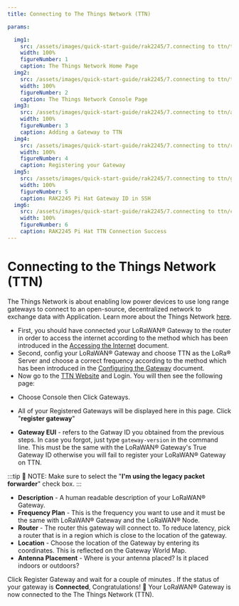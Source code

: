```yaml
---
title: Connecting to The Things Network (TTN)

params:

  img1:
    src: /assets/images/quick-start-guide/rak2245/7.connecting to ttn/ttn_home_page.jpg
    width: 100%
    figureNumber: 1
    caption: The Things Network Home Page
  img2:
    src: /assets/images/quick-start-guide/rak2245/7.connecting to ttn/ttn_console.png
    width: 100%
    figureNumber: 2
    caption: The Things Network Console Page
  img3:
    src: /assets/images/quick-start-guide/rak2245/7.connecting to ttn/adding_gateway.png
    width: 100%
    figureNumber: 3
    caption: Adding a Gateway to TTN
  img4:
    src: /assets/images/quick-start-guide/rak2245/7.connecting to ttn/register_gateway.png
    width: 100%
    figureNumber: 4
    caption: Registering your Gateway
  img5:
    src: /assets/images/quick-start-guide/rak2245/7.connecting to ttn/gateway_id.png
    width: 100%
    figureNumber: 5
    caption: RAK2245 Pi Hat Gateway ID in SSH
  img6:
    src: /assets/images/quick-start-guide/rak2245/7.connecting to ttn/connection_success.png
    width: 100%
    figureNumber: 6
    caption: RAK2245 Pi Hat TTN Connection Success
---
```


# Connecting to the Things Network (TTN)

The Things Network is about enabling low power devices to use long range gateways to connect to an open-source, decentralized network to exchange data with Application. Learn more about the Things Network [here](https://www.thethingsnetwork.org/docs/).

* First, you should have connected your LoRaWAN® Gateway to the router in order to access the internet according to the method which has been introduced in the [Accessing the Internet](accessing-your-gateway/accessing-the-internet.html#accessing-the-internet) document.
* Second, config your LoRaWAN® Gateway and choose TTN as the LoRa® Server and choose a correct frequency according to the method which has been introduced in the [Configuring the Gateway](configuring-the-gateway.html#server-is-ttn) document.
* Now go to the [TTN Website](https://www.thethingsnetwork.org/) and Login. You will then see the following page:

<rk-img :params="$page.frontmatter.params.img1" />

* Choose Console then Click Gateways.

<rk-img :params="$page.frontmatter.params.img2" />

* All of your Registered Gateways will be displayed here in this page. Click "**register gateway**"

<rk-img :params="$page.frontmatter.params.img3" />

<rk-img :params="$page.frontmatter.params.img4" />

* **Gateway EUI** - refers to the Gatway ID you obtained from the previous steps. In case you forgot, just type `gateway-version` in the command line. This must be the same with the LoRaWAN® Gateway's True Gateway ID otherwise you will fail to register your LoRaWAN® Gateway on TTN.

<rk-img :params="$page.frontmatter.params.img5" />

:::tip 📝 NOTE:
 Make sure to select the "**I'm using the legacy packet forwarder**" check box.
:::

* **Description** - A human readable description of your LoRaWAN® Gateway.
* **Frequency Plan** - This is the frequency you want to use and it must be the same with LoRaWAN® Gateway and the LoRaWAN® Node.
* **Router** - The router this gateway will connect to. To reduce latency, pick a router that is in a region which is close to the location of the gateway.
* **Location** - Choose the location of the Gateway by entering its coordinates. This is reflected on the Gateway World Map.
* **Antenna Placement** - Where is your antenna placed? Is it placed indoors or outdoors?

Click Register Gateway and wait for a couple of minutes . If the status of your gateway is **Connected**, Congratulations! :tada: Your LoRaWAN® Gateway is now connected to the The Things Network (TTN).

<rk-img :params="$page.frontmatter.params.img6" />